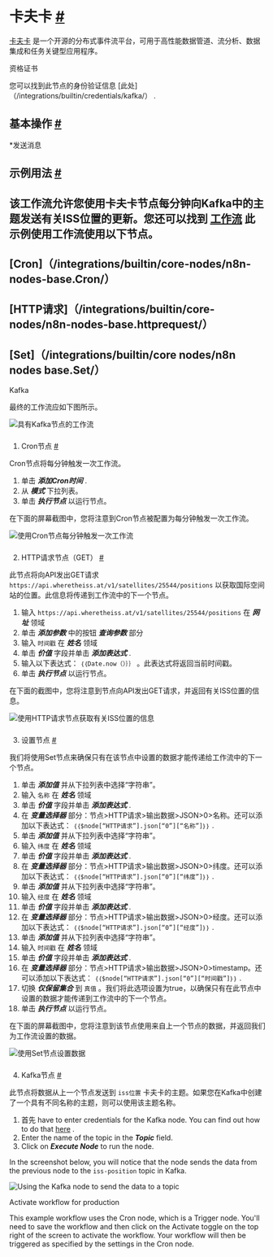 


 卡夫卡
 [#](#kafka "永久链接")
=====================================



[卡夫卡](https://kafka.apache.org/) 
 是一个开源的分布式事件流平台，可用于高性能数据管道、流分析、数据集成和任务关键型应用程序。
 




 资格证书
 



 您可以找到此节点的身份验证信息
 [此处]（/integrations/builtin/credentials/kafka/）
 .
 




 基本操作
 [#](#基本操作 "永久链接")
-----------------------------------------------------------


*发送消息



 示例用法
 [#](#示例用法 "永久链接")
-----------------------------------------------------



 该工作流允许您使用卡夫卡节点每分钟向Kafka中的主题发送有关ISS位置的更新。您还可以找到
 [工作流](https://n8n.io/workflows/750) 
 此示例使用工作流使用以下节点。
-
 [Cron]（/integrations/builtin/core-nodes/n8n-nodes-base.Cron/）
 -
 [HTTP请求]（/integrations/builtin/core-nodes/n8n-nodes-base.httprequest/）
 -
 [Set]（/integrations/builtin/core nodes/n8n nodes base.Set/）
 -
 Kafka




 最终的工作流应如下图所示。
 



![具有Kafka节点的工作流](https://d33wubrfki0l68.cloudfront.net/1d442b58cb1b0b6206f04a60e7fbaf7935469c91/f7778/_images/integrations/builtin/app-nodes/kafka/workflow.png)



### 
 1. Cron节点
 [#](#1-cron-node "永久链接")



 Cron节点将每分钟触发一次工作流。
 


1. 单击
 ***添加Cron时间***
 .
2. 从
 ***模式***
 下拉列表。
3. 单击
 ***执行节点***
 以运行节点。



 在下面的屏幕截图中，您将注意到Cron节点被配置为每分钟触发一次工作流。
 



![使用Cron节点每分钟触发一次工作流](https://d33wubrfki0l68.cloudfront.net/8e372807c849eafbeeab33ae33598455374fa054/4e4ed/_images/integrations/builtin/app-nodes/kafka/cron_node.png)



### 
 2. HTTP请求节点（GET）
 [#](#2-http-request-node-get "永久链接")



 此节点将向API发出GET请求
 `https://api.wheretheiss.at/v1/satellites/25544/positions` 
 以获取国际空间站的位置。此信息将传递到工作流中的下一个节点。
 


1. 输入
 `https://api.wheretheiss.at/v1/satellites/25544/positions` 
 在
 ***网址***
 领域
2. 单击
 ***添加参数***
 中的按钮
 ***查询参数***
 部分
3. 输入
 `时间戳`
 在
 ***姓名***
 领域
4. 单击
 ***价值***
 字段并单击
 ***添加表达式***
 .
5. 输入以下表达式：
 `｛｛Date.now（）｝｝`
 。此表达式将返回当前时间戳。
6. 单击
 ***执行节点***
 以运行节点。



 在下面的截图中，您将注意到节点向API发出GET请求，并返回有关ISS位置的信息。
 



![使用HTTP请求节点获取有关ISS位置的信息](https://d33wubrfki0l68.cloudfront.net/2ce05ea7df660c16ef2de40961de491a01979b68/807c5/_images/integrations/builtin/app-nodes/kafka/httprequest_node.png)



### 
 3. 设置节点
 [#](#3-集-节点 "永久链接")



 我们将使用Set节点来确保只有在该节点中设置的数据才能传递给工作流中的下一个节点。
 


1. 单击
 ***添加值***
 并从下拉列表中选择“字符串”。
2. 输入
 `名称`
 在
 ***姓名***
 领域
3. 单击
 ***价值***
 字段并单击
 ***添加表达式***
 .
4. 在
 ***变量选择器***
 部分：节点>HTTP请求>输出数据>JSON>0>名称。还可以添加以下表达式：
 `｛｛$node[“HTTP请求”].json[“0”][“名称”]｝｝`
 .
5. 单击
 ***添加值***
 并从下拉列表中选择“字符串”。
6. 输入
 `纬度`
 在
 ***姓名***
 领域
7. 单击
 ***价值***
 字段并单击
 ***添加表达式***
 .
8. 在
 ***变量选择器***
 部分：节点>HTTP请求>输出数据>JSON>0>纬度。还可以添加以下表达式：
 `｛｛$node[“HTTP请求”].json[“0”][“纬度”]｝｝`
 .
9. 单击
 ***添加值***
 并从下拉列表中选择“字符串”。
10. 输入
 `经度`
 在
 ***姓名***
 领域
11. 单击
 ***价值***
 字段并单击
 ***添加表达式***
 .
12. 在
 ***变量选择器***
 部分：节点>HTTP请求>输出数据>JSON>0>经度。还可以添加以下表达式：
 `｛｛$node[“HTTP请求”].json[“0”][“经度”]｝｝`
 .
13. 单击
 ***添加值***
 并从下拉列表中选择“字符串”。
14. 输入
 `时间戳`
 在
 ***姓名***
 领域
15. 单击
 ***价值***
 字段并单击
 ***添加表达式***
 .
16. 在
 ***变量选择器***
 部分：节点>HTTP请求>输出数据>JSON>0>timestamp。还可以添加以下表达式：
 `｛｛$node[“HTTP请求”].json[“0”][“时间戳”]｝｝`
 .
17. 切换
 ***仅保留集合***
 到
 `真值`
 。我们将此选项设置为true，以确保只有在此节点中设置的数据才能传递到工作流中的下一个节点。
18. 单击
 ***执行节点***
 以运行节点。



 在下面的屏幕截图中，您将注意到该节点使用来自上一个节点的数据，并返回我们为工作流设置的数据。
 



![使用Set节点设置数据](https://d33wubrfki0l68.cloudfront.net/29c64719d7f00ecdd55b0ad74026e90c1804ab83/d3337/_images/integrations/builtin/app-nodes/kafka/set_node.png)



### 
 4. Kafka节点
 [#](#4-kafka节点 "永久链接")



 此节点将数据从上一个节点发送到
 `iss位置`
 卡夫卡的主题。如果您在Kafka中创建了一个具有不同名称的主题，则可以使用该主题名称。
 


1. 首先 have to enter credentials for the Kafka node. You can find out how to do that
 [here](/integrations/builtin/credentials/kafka/) 
 .
2. Enter the name of the topic in the
 ***Topic***
 field.
3. Click on
 ***Execute Node***
 to run the node.



 In the screenshot below, you will notice that the node sends the data from the previous node to the
 `iss-position` 
 topic in Kafka.
 



![Using the Kafka node to send the data to a topic](https://d33wubrfki0l68.cloudfront.net/bf5afc638127dafd416eaa1ba33d2b614d342dca/4198b/_images/integrations/builtin/app-nodes/kafka/kafka_node.png)





 Activate workflow for production
 



 This example workflow uses the Cron node, which is a Trigger node. You'll need to save the workflow and then click on the Activate toggle on the top right of the screen to activate the workflow. Your workflow will then be triggered as specified by the settings in the Cron node.
 





